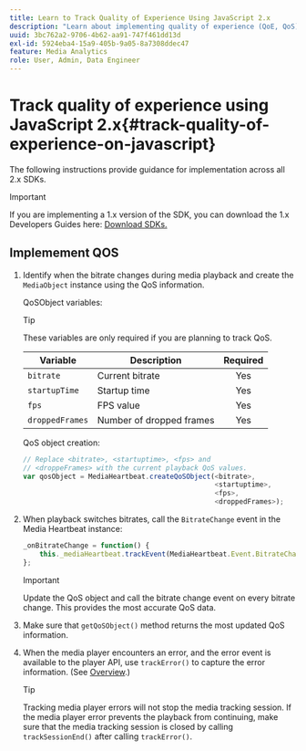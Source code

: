 ```yaml
---
title: Learn to Track Quality of Experience Using JavaScript 2.x
description: "Learn about implementing quality of experience (QoE, QoS) tracking using the Media SDK in browser apps using JavaScript 2.x."
uuid: 3bc762a2-9706-4b62-aa91-747f461dd13d
exl-id: 5924eba4-15a9-405b-9a05-8a7308ddec47
feature: Media Analytics
role: User, Admin, Data Engineer
---
```

# Track quality of experience using JavaScript 2.x{#track-quality-of-experience-on-javascript}

The following instructions provide guidance for implementation across all 2.x SDKs.

>[!IMPORTANT]
>
>If you are implementing a 1.x version of the SDK, you can download the 1.x Developers Guides here: [Download SDKs.](/help/sdk-implement/download-sdks.md)

## Implemement QOS

1. Identify when the bitrate changes during media playback and create the `MediaObject` instance using the QoS information.

    QoSObject variables:

    >[!TIP]
    >
    >These variables are only required if you are planning to track QoS.

     | Variable | Description | Required |
     | --- | --- | :---: |
     | `bitrate` | Current bitrate | Yes |
     | `startupTime` | Startup time | Yes |
     | `fps` | FPS value | Yes |
     | `droppedFrames` | Number of dropped frames | Yes |

    QoS object creation:

    ```js
    // Replace <bitrate>, <startuptime>, <fps> and  
    // <droppeFrames> with the current playback QoS values.  
    var qosObject = MediaHeartbeat.createQoSObject(<bitrate>,  
                                                   <startuptime>,  
                                                   <fps>,  
                                                   <droppedFrames>);

    ```

1. When playback switches bitrates, call the `BitrateChange` event in the Media Heartbeat instance:

    ```js
    _onBitrateChange = function() {
        this._mediaHeartbeat.trackEvent(MediaHeartbeat.Event.BitrateChange, qosObject);
    };
    ```

    >[!IMPORTANT]
    >
    >Update the QoS object and call the bitrate change event on every bitrate change. This provides the most accurate QoS data.

1. Make sure that `getQoSObject()` method returns the most updated QoS information.
1. When the media player encounters an error, and the error event is available to the player API, use `trackError()` to capture the error information. (See [Overview](/help/sdk-implement/track-errors/track-errors-overview.md).)

   >[!TIP]
   >
   >Tracking media player errors will not stop the media tracking session. If the media player error prevents the playback from continuing, make sure that the media tracking session is closed by calling `trackSessionEnd()` after calling `trackError()`.
